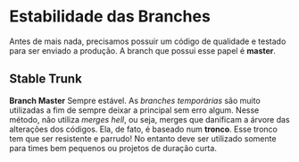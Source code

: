 # Estabilidade das Branches
Antes de mais nada, precisamos possuir um código de qualidade e testado para ser enviado a produção. A branch que possui esse papel é **master**.

## Stable Trunk
**Branch Master** Sempre estável. As *branches temporárias* são muito utilizadas a fim de sempre deixar a principal sem erro algum. Nesse método, não utiliza *merges hell*, ou seja, merges que danificam a árvore das alterações dos códigos. Ela, de fato, é baseado num **tronco**. Esse tronco tem que ser resistente e parrudo! No entanto deve ser utilizado somente  para times bem pequenos ou projetos de duração curta. 


<!--stackedit_data:
eyJoaXN0b3J5IjpbMTk0ODEwMzg4LDE0Njc1Mzg2MDQsLTMyNj
M1MzczOF19
-->